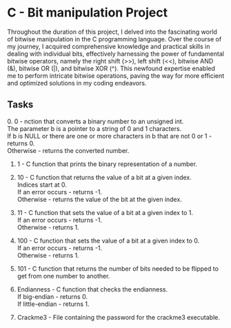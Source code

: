<h1>C - Bit manipulation Project</h1>
<p>Throughout the duration of this project, I delved into the fascinating world of bitwise manipulation in the C programming language. Over the course of my journey, I acquired comprehensive knowledge and practical skills in dealing with individual bits, effectively harnessing the power of fundamental bitwise operators, namely the right shift (>>), left shift (<<), bitwise AND (&), bitwise OR (|), and bitwise XOR (^). This newfound expertise enabled me to perform intricate bitwise operations, paving the way for more efficient and optimized solutions in my coding endeavors.</p>

<h2>Tasks</h2>
0. 0 - nction that converts a binary number to an unsigned int.<br>The parameter b is a pointer to a string of 0 and 1 characters.<br>If b is NULL or there are one or more characters in b that are not 0 or 1 - returns 0.<br>Otherwise - returns the converted number.<br>

1. 1 - C function that prints the binary representation of a number.<br>

2. 10 - C function that returns the value of a bit at a given index.<br>Indices start at 0.<br>If an error occurs - returns -1.<br>Otherwise - returns the value of the bit at the given index.<br>

3. 11 - C function that sets the value of a bit at a given index to 1.<br>If an error occurs - returns -1.<br>Otherwise - returns 1.<br>

4. 100 - C function that sets the value of a bit at a given index to 0.<br>If an error occurs - returns -1.<br>Otherwise - returns 1.<br>

5. 101 - C function that returns the number of bits needed to be flipped to get from one number to another.<br>

6. Endianness - C function that checks the endianness.<br>If big-endian - returns 0.<br>
If little-endian - returns 1.<br>

7. Crackme3 - File containing the password for the crackme3 executable.<br>
